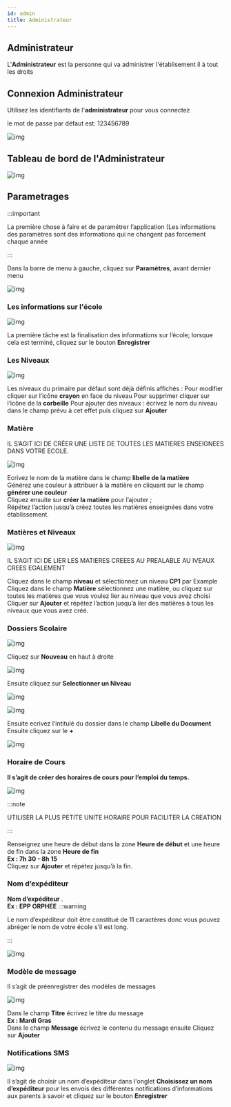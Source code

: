 ```yaml
---
id: admin
title: Administrateur
---
```


## Administrateur

L'**Administrateur** est la personne qui va administrer l'établisement il à tout les droits

## Connexion Administrateur

Utilisez les identifiants de l'**administrateur** pour vous connectez 

le mot de passe par défaut est: 123456789

![img](../static/img/connectAdmin.png)

## Tableau de bord de l'Administrateur

![img](../static/img/Administrateur/tableauBordAdmin.png)


## Parametrages

:::important

La première chose à faire et de paramétrer l’application (Les informations des paramètres sont des informations qui ne changent pas forcement chaque année

:::

Dans la barre de menu à gauche, cliquez sur **Paramètres**, avant dernier menu

![img](../static/img/Param1.PNG)

### Les informations sur l'école

![img](../static/img/Administrateur/Ecole.png)

La première tâche est la finalisation des informations sur l’école; lorsque cela est terminé, cliquez sur le bouton **Enregistrer**

### Les Niveaux

![img](../static/img/Administrateur/Niveau.png)

Les niveaux du primaire par défaut sont déjà définis affichés :
Pour modifier cliquer sur l’icône **crayon** en face du niveau
Pour supprimer cliquer sur l’icône de la **corbeille**
Pour ajouter des niveaux : écrivez le nom du niveau dans le champ prévu à cet effet puis cliquez sur **Ajouter**

### Matière

IL S’AGIT ICI DE CRÉER UNE LISTE DE TOUTES LES MATIERES ENSEIGNEES DANS VOTRE ECOLE.

![img](../static/img/Matière.PNG)

Ecrivez le nom de la matière dans le champ **libelle de la matière**<br/>
Générez une couleur à attribuer à la matière en cliquant sur le champ **générer une couleur**<br />
Cliquez ensuite sur **créer la matière** pour l’ajouter ; <br />
Répétez l’action jusqu’à créez toutes les matières enseignées dans votre établissement.

### Matières et Niveaux

![img](../static/img/Administrateur/MatiereNiveau.png)

IL S’AGIT ICI DE LIER LES MATIERES CREEES AU PREALABLE AU IVEAUX CREES EGALEMENT

Cliquez dans le champ **niveau** et sélectionnez un niveau **CP1** par Example<br/>
Cliquez dans le champ **Matière** sélectionnez une matière, ou cliquez sur toutes les matières que vous voulez lier au niveau que vous avez choisi<br/>
Cliquer sur **Ajouter** et répétez l’action jusqu’à lier des matières à tous les niveaux que vous avez créé.

### Dossiers Scolaire

![img](../static/img/Administrateur/DossierScolaire.png)


Cliquez sur **Nouveau** en haut à droite

![img](../static/img/Administrateur/Doss1.PNG)

Ensuite cliquez sur **Selectionner un Niveau**

![img](../static/img/Administrateur/Doss2.PNG)

![img](../static/img/Administrateur/Doss21.PNG)

Ensuite ecrivez l’intitulé du dossier dans le champ **Libelle du Document** <br/>
Ensuite cliquez sur le **+**

![img](../static/img/Administrateur/Doss3.PNG)

### Horaire de Cours

**Il s’agit de créer des horaires de cours pour l’emploi du temps.**

![img](../static/img/Administrateur/Horaire.png)

:::note

UTILISER LA PLUS PETITE UNITE HORAIRE POUR FACILITER LA CREATION

:::

Renseignez une heure de début dans la zone **Heure de début** et une heure de fin dans la zone **Heure de fin**<br/>
**Ex : 7h 30 - 8h 15**<br/>
Cliquez sur **Ajouter** et répétez jusqu’à la fin.

### Nom d’expéditeur

**Nom d’expéditeur** .<br />
**Ex : EPP ORPHEE**
:::warning

Le nom d’expéditeur doit être constitué de 11 caractères donc vous pouvez abréger le nom de votre école s’il est long.

:::

![img](../static/img/Administrateur/NomExpediteur.png)

### Modèle de message

Il s’agit de préenregistrer des modèles de messages<br/>

![img](../static/img/Administrateur/ModeleMessage.png)

Dans le champ **Titre** écrivez le titre du message<br/> 
**Ex : Mardi Gras**<br/>
Dans le champ **Message** écrivez le contenu du message ensuite
Cliquez sur **Ajouter**

### Notifications SMS

![img](../static/img/Administrateur/NotifSMS.png)

Il s’agit de choisir un nom d’expéditeur dans l'onglet **Choisissez un nom d’expéditeur** pour les envois des différentes notifications d’informations aux parents à savoir et cliquez sur le bouton **Enregistrer**







